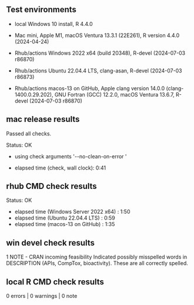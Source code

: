 

## Test environments

* local Windows 10 install, R 4.4.0
* Mac mini, Apple M1, macOS Ventura 13.3.1 (22E261), R version 4.4.0 (2024-04-24)

* Rhub/actions Windows 2022 x64 (build 20348), R-devel (2024-07-03 r86870)
* Rhub/actions Ubuntu 22.04.4 LTS, clang-asan, R-devel (2024-07-03 r86873)
* Rhub/actions macos-13 on GitHub, Apple clang version 14.0.0 (clang-1400.0.29.202), GNU Fortran (GCC) 12.2.0, macOS Ventura 13.6.7, R-devel (2024-07-03 r86870)



## mac release results

Passed all checks.

Status: OK
* using check arguments '--no-clean-on-error '

* elapsed time (check, wall clock): 0:41

## rhub CMD check results

Status: OK

* elapsed time (Windows Server 2022 x64) : 1:50
* elapsed time (Ubuntu 22.04.4 LTS) : 0:59
* elapsed time (macos-13 on GitHub) : 1:35


## win devel check results

1 NOTE - CRAN incoming feasibility
Indicated possibly misspelled words in DESCRIPTION (APIs, CompTox, bioactivity). These are all correctly spelled.


## local R CMD check results

0 errors | 0 warnings | 0 note

